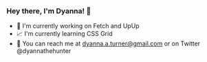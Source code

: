 ### Hey there, I'm Dyanna! 🙌

- 🚚 I'm currently working on Fetch and UpUp
- 📈 I'm currently learning CSS Grid
- 💬 You can reach me at dyanna.a.turner@gmail.com or on Twitter @dyannathehunter


<!--
**dttheme/dttheme** is a ✨ _special_ ✨ repository because its `README.md` (this file) appears on your GitHub profile.

Here are some ideas to get you started:

- 🔭 I’m currently working on Fetch and UpUp 
- 🌱 I’m currently learning CSS Grid
- 👯 I’m looking to collaborate on ...
- 🤔 I’m looking for help with ...
- 💬 Ask me about ...
- 📫 How to reach me: ...
- 😄 Pronouns: ...
- ⚡ Fun fact: ...
-->
